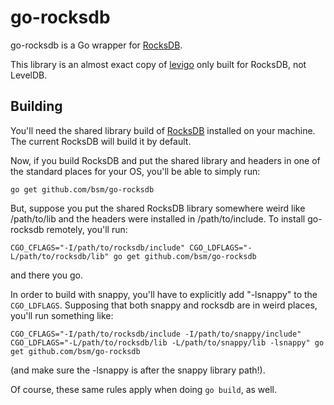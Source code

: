# go-rocksdb

go-rocksdb is a Go wrapper for [RocksDB](http://rocksdb.org).

This library is an almost exact copy of [levigo](http://github.com/jmhodges/levigo) only built for RocksDB, not LevelDB.

## Building

You'll need the shared library build of
[RocksDB](https://github.com/facebook/rocksdb) installed on your machine. The
current RocksDB will build it by default.

Now, if you build RocksDB and put the shared library and headers in one of the
standard places for your OS, you'll be able to simply run:

    go get github.com/bsm/go-rocksdb

But, suppose you put the shared RocksDB library somewhere weird like
/path/to/lib and the headers were installed in /path/to/include. To install
go-rocksdb remotely, you'll run:

    CGO_CFLAGS="-I/path/to/rocksdb/include" CGO_LDFLAGS="-L/path/to/rocksdb/lib" go get github.com/bsm/go-rocksdb

and there you go.

In order to build with snappy, you'll have to explicitly add "-lsnappy" to the
`CGO_LDFLAGS`. Supposing that both snappy and rocksdb are in weird places,
you'll run something like:

    CGO_CFLAGS="-I/path/to/rocksdb/include -I/path/to/snappy/include"
    CGO_LDFLAGS="-L/path/to/rocksdb/lib -L/path/to/snappy/lib -lsnappy" go get github.com/bsm/go-rocksdb

(and make sure the -lsnappy is after the snappy library path!).

Of course, these same rules apply when doing `go build`, as well.

